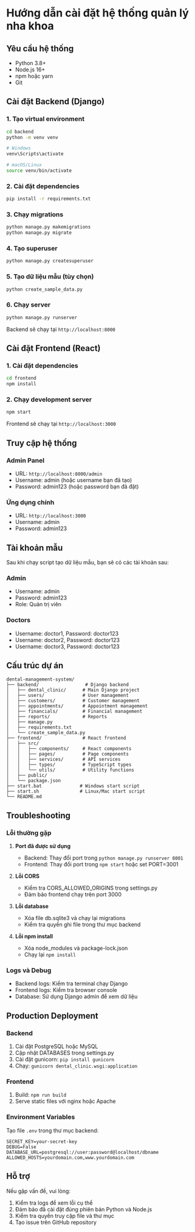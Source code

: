 # Hướng dẫn cài đặt hệ thống quản lý nha khoa

## Yêu cầu hệ thống

- Python 3.8+
- Node.js 16+
- npm hoặc yarn
- Git

## Cài đặt Backend (Django)

### 1. Tạo virtual environment

```bash
cd backend
python -m venv venv

# Windows
venv\Scripts\activate

# macOS/Linux
source venv/bin/activate
```

### 2. Cài đặt dependencies

```bash
pip install -r requirements.txt
```

### 3. Chạy migrations

```bash
python manage.py makemigrations
python manage.py migrate
```

### 4. Tạo superuser

```bash
python manage.py createsuperuser
```

### 5. Tạo dữ liệu mẫu (tùy chọn)

```bash
python create_sample_data.py
```

### 6. Chạy server

```bash
python manage.py runserver
```

Backend sẽ chạy tại `http://localhost:8000`

## Cài đặt Frontend (React)

### 1. Cài đặt dependencies

```bash
cd frontend
npm install
```

### 2. Chạy development server

```bash
npm start
```

Frontend sẽ chạy tại `http://localhost:3000`

## Truy cập hệ thống

### Admin Panel
- URL: `http://localhost:8000/admin`
- Username: admin (hoặc username bạn đã tạo)
- Password: admin123 (hoặc password bạn đã đặt)

### Ứng dụng chính
- URL: `http://localhost:3000`
- Username: admin
- Password: admin123

## Tài khoản mẫu

Sau khi chạy script tạo dữ liệu mẫu, bạn sẽ có các tài khoản sau:

### Admin
- Username: admin
- Password: admin123
- Role: Quản trị viên

### Doctors
- Username: doctor1, Password: doctor123
- Username: doctor2, Password: doctor123
- Username: doctor3, Password: doctor123

## Cấu trúc dự án

```
dental-management-system/
├── backend/                 # Django backend
│   ├── dental_clinic/      # Main Django project
│   ├── users/              # User management
│   ├── customers/          # Customer management
│   ├── appointments/       # Appointment management
│   ├── financials/         # Financial management
│   ├── reports/            # Reports
│   ├── manage.py
│   ├── requirements.txt
│   └── create_sample_data.py
├── frontend/               # React frontend
│   ├── src/
│   │   ├── components/     # React components
│   │   ├── pages/          # Page components
│   │   ├── services/       # API services
│   │   ├── types/          # TypeScript types
│   │   └── utils/          # Utility functions
│   ├── public/
│   └── package.json
├── start.bat              # Windows start script
├── start.sh               # Linux/Mac start script
└── README.md
```

## Troubleshooting

### Lỗi thường gặp

1. **Port đã được sử dụng**
   - Backend: Thay đổi port trong `python manage.py runserver 8001`
   - Frontend: Thay đổi port trong `npm start` hoặc set PORT=3001

2. **Lỗi CORS**
   - Kiểm tra CORS_ALLOWED_ORIGINS trong settings.py
   - Đảm bảo frontend chạy trên port 3000

3. **Lỗi database**
   - Xóa file db.sqlite3 và chạy lại migrations
   - Kiểm tra quyền ghi file trong thư mục backend

4. **Lỗi npm install**
   - Xóa node_modules và package-lock.json
   - Chạy lại `npm install`

### Logs và Debug

- Backend logs: Kiểm tra terminal chạy Django
- Frontend logs: Kiểm tra browser console
- Database: Sử dụng Django admin để xem dữ liệu

## Production Deployment

### Backend
1. Cài đặt PostgreSQL hoặc MySQL
2. Cập nhật DATABASES trong settings.py
3. Cài đặt gunicorn: `pip install gunicorn`
4. Chạy: `gunicorn dental_clinic.wsgi:application`

### Frontend
1. Build: `npm run build`
2. Serve static files với nginx hoặc Apache

### Environment Variables
Tạo file `.env` trong thư mục backend:

```env
SECRET_KEY=your-secret-key
DEBUG=False
DATABASE_URL=postgresql://user:password@localhost/dbname
ALLOWED_HOSTS=yourdomain.com,www.yourdomain.com
```

## Hỗ trợ

Nếu gặp vấn đề, vui lòng:
1. Kiểm tra logs để xem lỗi cụ thể
2. Đảm bảo đã cài đặt đúng phiên bản Python và Node.js
3. Kiểm tra quyền truy cập file và thư mục
4. Tạo issue trên GitHub repository
